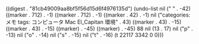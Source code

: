 
((digest . "81cb49009aa8bf5f56d15d6f4976135d") (undo-list nil ("
" . -42) ((marker . 712) . -1) ((marker . 712) . -1) ((marker . 42) . -1) nil ("categories: メモ
tags: コンピュータ Mac El_Capitan 環境" . 43) ((marker . 43) . -15) ((marker . 43) . -15) ((marker) . -45) ((marker) . -45) 88 nil (13 . 17) nil ("p" . -13) nil ("o" . -14) nil ("s" . -15) nil ("t" . -16) (t 22117 3342 0 0)))

